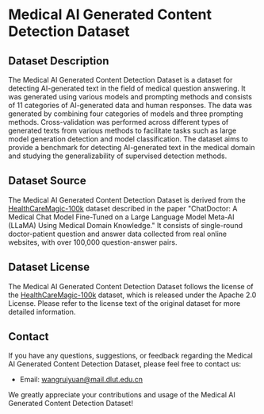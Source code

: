 # Medical AI Generated Content Detection Dataset

## Dataset Description

The Medical AI Generated Content Detection Dataset is a dataset for detecting AI-generated text in the field of medical question answering. It was generated using various models and prompting methods and consists of 11 categories of AI-generated data and human responses. The data was generated by combining four categories of models and three prompting methods. Cross-validation was performed across different types of generated texts from various methods to facilitate tasks such as large model generation detection and model classification. The dataset aims to provide a benchmark for detecting AI-generated text in the medical domain and studying the generalizability of supervised detection methods.

## Dataset Source

The Medical AI Generated Content Detection Dataset is derived from the [HealthCareMagic-100k](https://github.com/Kent0n-Li/ChatDoctor/tree/main) dataset described in the paper "ChatDoctor: A Medical Chat Model Fine-Tuned on a Large Language Model Meta-AI (LLaMA) Using Medical Domain Knowledge." It consists of single-round doctor-patient question and answer data collected from real online websites, with over 100,000 question-answer pairs.

## Dataset License

The Medical AI Generated Content Detection Dataset follows the license of the [HealthCareMagic-100k](https://github.com/Kent0n-Li/ChatDoctor/tree/main) dataset, which is released under the Apache 2.0 License. Please refer to the license text of the original dataset for more detailed information.

## Contact

If you have any questions, suggestions, or feedback regarding the Medical AI Generated Content Detection Dataset, please feel free to contact us:

- Email: [wangruiyuan@mail.dlut.edu.cn](mailto:wangruiyuan@mail.dlut.edu.cn)

We greatly appreciate your contributions and usage of the Medical AI Generated Content Detection Dataset!